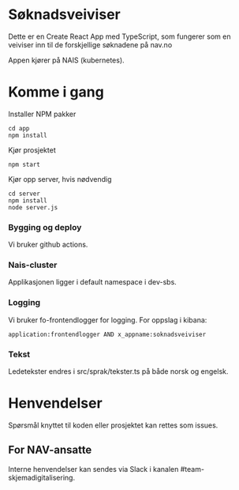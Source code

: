 # Søknadsveiviser
Dette er en Create React App med TypeScript, som fungerer som en veiviser inn til de forskjellige søknadene på nav.no

Appen kjører på NAIS (kubernetes).

# Komme i gang

Installer NPM pakker

```
cd app
npm install
```

Kjør prosjektet

```
npm start
```

Kjør opp server, hvis nødvendig
```
cd server
npm install
node server.js
```

### Bygging og deploy
Vi bruker github actions.

### Nais-cluster
Applikasjonen ligger i default namespace i dev-sbs.

### Logging

Vi bruker fo-frontendlogger for logging. For oppslag i kibana:

```
application:frontendlogger AND x_appname:soknadsveiviser
```

### Tekst

Ledetekster endres i src/sprak/tekster.ts på både norsk og engelsk.

# Henvendelser

Spørsmål knyttet til koden eller prosjektet kan rettes som issues.

## For NAV-ansatte

Interne henvendelser kan sendes via Slack i kanalen #team-skjemadigitalisering.
